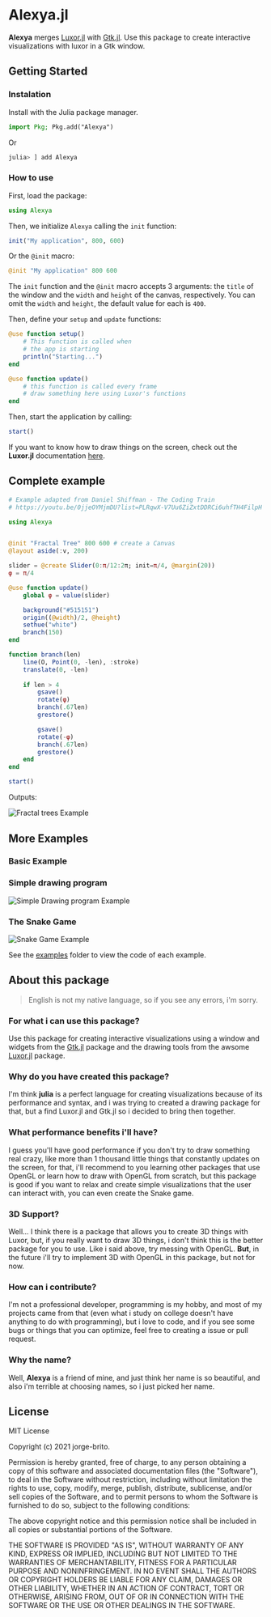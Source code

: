 # Alexya.jl

**Alexya** merges [Luxor.jl](https://github.com/JuliaGraphics/Luxor.jl) with [Gtk.jl](https://github.com/JuliaGraphics/Gtk.jl). Use this package to create interactive visualizations with luxor in a Gtk window.

## Getting Started

### Instalation

Install with the Julia package manager.

```julia
import Pkg; Pkg.add("Alexya")
```

Or

```julia
julia> ] add Alexya
```
### How to use

First, load the package:

```julia
using Alexya
```

Then, we initialize `Alexya` calling the `init` function: 

```julia
init("My application", 800, 600)
```

Or the `@init` macro:

```julia
@init "My application" 800 600
```

The `init` function and the `@init` macro accepts 3 arguments: the `title` of the window and the `width` and `height` of the canvas, respectively. You can omit the `width` and `height`, the default value for each is `400`.

Then, define your `setup` and `update` functions:

```julia
@use function setup()
    # This function is called when
    # the app is starting
    println("Starting...")
end

@use function update()
    # this function is called every frame
    # draw something here using Luxor's functions
end
```

Then, start the application by calling:

```julia
start()
```
If you want to know how to draw things on the screen, check out
the **Luxor.jl** documentation [here](https://juliahub.com/docs/Luxor/HA9ps/2.7.0/tutorial/).

## Complete example

```julia
# Example adapted from Daniel Shiffman - The Coding Train
# https://youtu.be/0jjeOYMjmDU?list=PLRqwX-V7Uu6ZiZxtDDRCi6uhfTH4FilpH

using Alexya


@init "Fractal Tree" 800 600 # create a Canvas
@layout aside(:v, 200)

slider = @create Slider(0:π/12:2π; init=π/4, @margin(20))
φ = π/4

@use function update()
    global φ = value(slider)

    background("#515151")
    origin((@width)/2, @height)
    sethue("white")
    branch(150)
end

function branch(len)
    line(O, Point(0, -len), :stroke)
    translate(0, -len)
    
    if len > 4
        gsave()
        rotate(φ)
        branch(.67len)
        grestore()

        gsave()
        rotate(-φ)
        branch(.67len)
        grestore()
    end
end

start()
```

Outputs:

![Fractal trees Example](preview/example2.gif)

## More Examples

### Basic Example
### Simple drawing program

![Simple Drawing program Example](preview/example1.gif)

### The Snake Game

![Snake Game Example](preview/example3.gif)

See the [examples](/examples) folder to view the code of each example.

## About this package

> English is not my native language, so if you see any errors, i'm sorry.

### For what i can use this package?

Use this package for creating interactive visualizations using a window and widgets from the [Gtk.jl](https://github.com/JuliaGraphics/Gtk.jl) package and the drawing tools from the awsome [Luxor.jl](https://github.com/JuliaGraphics/Luxor.jl) package.

### Why do you have created this package?

I'm think **julia** is a perfect language for creating visualizations because of its performance and syntax, and i was trying to created a drawing package for that, but a find Luxor.jl and Gtk.jl so i decided to bring then together.

### What performance benefits i'll have?

I guess you'll have good performance if you don't try to draw something real crazy, like more than 1 thousand little things that constantly updates on the screen, for that, i'll recommend to you learning other packages that use OpenGL or learn how to draw with OpenGL from scratch, but this package is good if you want to relax and create simple visualizations that the user can interact with, you can even create the Snake game.

### 3D Support?

Well... I think there is a package that allows you to create 3D things with Luxor, but, if you really want to draw 3D things, i don't think this is the better package for you to use. Like i said above, try messing with OpenGL. **But**, in the future i'll try to implement 3D with OpenGL in this package, but not for now.

### How can i contribute?

I'm not a professional developer, programming is my hobby, and most of my projects came from that (even what i study on college doesn't have anything to do with programming), but i love to code, and if you see some bugs or things that you can optimize, feel free to creating a issue or pull request.

### Why the name?

Well, **Alexya** is a friend of mine, and just think her name is so beautiful, and also i'm terrible at choosing names, so i just picked her name.

## License

MIT License

Copyright (c) 2021 jorge-brito.

Permission is hereby granted, free of charge, to any person obtaining a copy
of this software and associated documentation files (the "Software"), to deal
in the Software without restriction, including without limitation the rights
to use, copy, modify, merge, publish, distribute, sublicense, and/or sell
copies of the Software, and to permit persons to whom the Software is
furnished to do so, subject to the following conditions:

The above copyright notice and this permission notice shall be included in all
copies or substantial portions of the Software.

THE SOFTWARE IS PROVIDED "AS IS", WITHOUT WARRANTY OF ANY KIND, EXPRESS OR
IMPLIED, INCLUDING BUT NOT LIMITED TO THE WARRANTIES OF MERCHANTABILITY,
FITNESS FOR A PARTICULAR PURPOSE AND NONINFRINGEMENT. IN NO EVENT SHALL THE
AUTHORS OR COPYRIGHT HOLDERS BE LIABLE FOR ANY CLAIM, DAMAGES OR OTHER
LIABILITY, WHETHER IN AN ACTION OF CONTRACT, TORT OR OTHERWISE, ARISING FROM,
OUT OF OR IN CONNECTION WITH THE SOFTWARE OR THE USE OR OTHER DEALINGS IN THE
SOFTWARE.